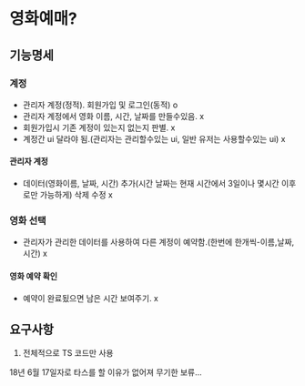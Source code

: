 # 영화예매?

## 기능명세

### 계정
- 관리자 계정(정적). 회원가입 및 로그인(동적) o
- 관리자 계정에서 영화 이름, 시간, 날짜를 만들수있음. x
- 회원가입시 기존 계정이 있는지 없는지 판별. x
- 계정간 ui 달라야 됨.(관리자는 관리할수있는 ui, 일반 유저는 사용할수있는 ui) x

#### 관리자 계정
- 데이터(영화이름, 날짜, 시간) 추가(시간 날짜는 현재 시간에서 3일이나 몇시간 이후로만 가능하게) 삭제 수정 x

### 영화 선택 
- 관리자가 관리한 데이터를 사용하여 다른 계정이 예약함.(한번에 한개씩-이름,날짜,시간) x

#### 영화 예약 확인
- 예약이 완료됬으면 남은 시간 보여주기. x

## 요구사항
1. 전체적으로 TS 코드만 사용

18년 6월 17일자로 타스를 할 이유가 없어져 무기한 보류...
